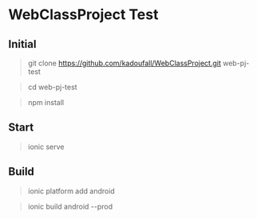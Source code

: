 # WebClassProject Test

## Initial

> git clone https://github.com/kadoufall/WebClassProject.git web-pj-test

> cd web-pj-test

> npm install


## Start

> ionic serve

## Build

> ionic platform add android

> ionic build android --prod

